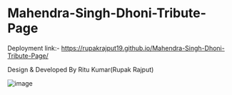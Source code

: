 # Mahendra-Singh-Dhoni-Tribute-Page

Deployment link:- https://rupakrajput19.github.io/Mahendra-Singh-Dhoni-Tribute-Page/

Design &amp; Developed By Ritu Kumar(Rupak Rajput)

![image](https://i.ibb.co/WcPfSnw/ezgif-com-gif-maker-1.gif)
